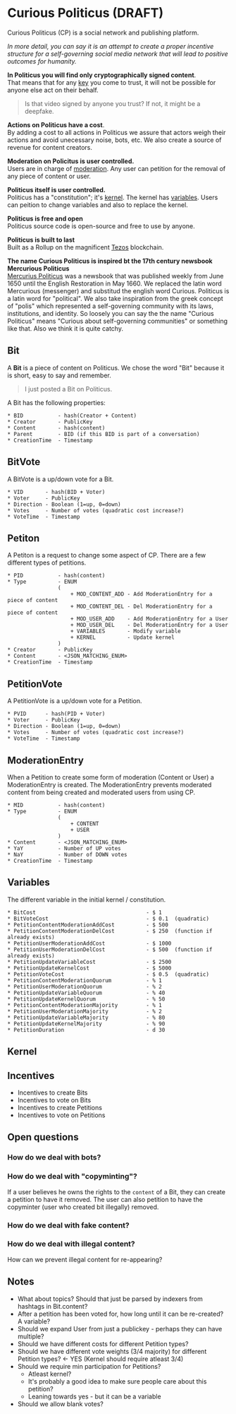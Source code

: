 # Curious Politicus (DRAFT)

Curious Politicus (CP) is a social network and publishing platform.

*In more detail, you can say it is an attempt to create a proper incentive structure for a self-governing social media network that will lead to positive outcomes for humanity.*

**In Politicus you will find only cryptographically signed content**.  
That means that for any [key]() you come to trust, it will not be possible for anyone else act on their behalf.

> Is that video signed by anyone you trust? If not, it might be a deepfake. 

**Actions on Politicus have a cost**.  
By adding a cost to all actions in Politicus we assure that actors weigh their actions and avoid unecessary noise, bots, etc. 
We also create a source of revenue for content creators.

**Moderation on Policitus is user controlled.**  
Users are in charge of [moderation](). Any user can petition for the removal of any piece of content or user.

**Politicus itself is user controlled.**  
Politicus has a "constitution"; it's [kernel](). The kernel has [variables](). Users can peition to change variables and also to replace the kernel.

**Politicus is free and open**  
Politicus source code is open-source and free to use by anyone.

**Politicus is built to last**  
Built as a Rollup on the magnificent [Tezos](https://tezos.com) blockchain.

**The name Curious Politicus is inspired bt the 17th century newsbook Mercurious Politicus**  
[Mercurius Politicus](https://en.wikipedia.org/wiki/Mercurius_Politicus) was a newsbook that was published weekly from June 1650 until the English Restoration in May 1660.
We replaced the latin word Mercurious (messenger) and substitud the english word Curious. Politicus is a latin word for "political". We also take inspiration from the greek concept of "polis" which represented a self-governing community with its laws, institutions, and identity. So loosely you can say the the name "Curious Politicus" means "Curious about self-governing communities" or something like that. Also we think it is quite catchy.

## Bit 

A **Bit** is a piece of content on Politicus. We chose the word "Bit" because it is short, easy to say and remember.

> I just posted a Bit on Politicus.

A Bit has the following properties:

```
* BID           - hash(Creator + Content)
* Creator       - PublicKey 
* Content       - hash(content)
* Parent        - BID (if this BID is part of a conversation)
* CreationTime  - Timestamp 
```

## BitVote

A BitVote is a up/down vote for a Bit.

```
* VID       - hash(BID + Voter)
* Voter     - PublicKey
* Direction - Boolean (1=up, 0=down)
* Votes     - Number of votes (quadratic cost increase?)
* VoteTime  - Timestamp
```

## Petiton

A Petiton is a request to change some aspect of CP. There are a few different types of petitions.

```
* PID           - hash(content)
* Type          - ENUM 
                (
                    + MOD_CONTENT_ADD - Add ModerationEntry for a piece of content
                    + MOD_CONTENT_DEL - Del ModerationEntry for a piece of content
                    + MOD_USER_ADD    - Add ModerationEntry for a User
                    + MOD_USER_DEL    - Del ModerationEntry for a User
                    + VARIABLES       - Modify variable
                    + KERNEL          - Update kernel
                )
* Creator       - PublicKey
* Content       - <JSON_MATCHING_ENUM> 
* CreationTime  - Timestamp
```

## PetitionVote

A PetitionVote is a up/down vote for a Petition.

```
* PVID      - hash(PID + Voter)
* Voter     - PublicKey
* Direction - Boolean (1=up, 0=down)
* Votes     - Number of votes (quadratic cost increase?)
* VoteTime  - Timestamp
```

## ModerationEntry

When a Petition to create some form of moderation (Content or User) a ModerationEntry is created.
The ModerationEntry prevents moderated content from being created and moderated users from using CP. 

```
* MID           - hash(content)
* Type          - ENUM 
                (
                    + CONTENT
                    + USER
                )
* Content       - <JSON_MATCHING_ENUM> 
* YaY           - Number of UP votes
* NaY           - Number of DOWN votes
* CreationTime  - Timestamp
```

## Variables

The different variable in the initial kernel / constitution.

```
* BitCost                                   - $ 1
* BitVoteCost                               - $ 0.1  (quadratic)
* PetitionContentModerationAddCost          - $ 500
* PetitionContentModerationDelCost          - $ 250  (function if already exists)
* PetitionUserModerationAddCost             - $ 1000
* PetitionUserModerationDelCost             - $ 500  (function if already exists)
* PetitionUpdateVariableCost                - $ 2500
* PetitionUpdateKernelCost                  - $ 5000
* PetitionVoteCost                          - $ 0.5  (quadratic)
* PetitionContentModerationQuorum           - % 1
* PetitionUserModerationQuorum              - % 2
* PetitionUpdateVariableQuorum              - % 40
* PetitionUpdateKernelQuorum                - % 50
* PetitionContentModerationMajority         - % 1
* PetitionUserModerationMajority            - % 2
* PetitionUpdateVariableMajority            - % 80
* PetitionUpdateKernelMajority              - % 90
* PetitionDuration                          - d 30
```

## Kernel 

## Incentives

* Incentives to create Bits
* Incentives to vote on Bits
* Incentives to create Petitions
* Incentives to vote on Petitions

## Open questions

### How do we deal with bots? 

### How do we deal with "copyminting"?

If a user believes he owns the rights to the `content` of a Bit, they can create a petition to have it removed.
The user can also petition to have the copyminter (user who created bit illegally) removed.

### How do we deal with fake content?

### How do we deal with illegal content?

How can we prevent illegal content for re-appearing?

## Notes

* What about topics? Should that just be parsed by indexers from hashtags in Bit.content?
* After a petition has been voted for, how long until it can be re-created? A variable?
* Should we expand User from just a publickey - perhaps they can have multiple?
* Should we have different costs for different Petition types?
* Should we have different vote weights (3/4 majority) for different Petition types? <- YES (Kernel should require atleast 3/4)
* Should we require min participation for Petitions?
  * Atleast kernel?
  * It's probably a good idea to make sure people care about this petition?
  * Leaning towards yes - but it can be a variable
* Should we allow blank votes?
 
